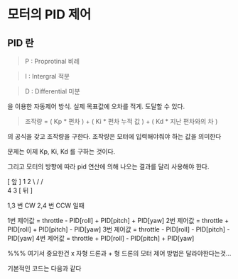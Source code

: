# 모터의 PID 제어

## PID 란
> P : Proprotinal 비례

> I : Intergral   적분

> D : Differential 미분

을 이용한 자동제어 방식. 실제 목표값에 오차를 적게. 도달할 수 있다.

> 조작량 = ( Kp * 편차 ) + ( Ki * 편차 누적 값 ) + ( Kd * 지난 편차와의 차 )

의 공식을 갖고 조작량을 구한다. 조작량은 모터에 입력해야줘야 하는 값을 의미한다

문제는 이제  Kp, Ki, Kd 를 구하는 것이다.

그리고 모터의 방향에 따라 pid 연산에 의해 나오는 결과를 달리 사용해야 한다.

[ 앞 ]
1   2
 \ /
 / \
4   3
[ 뒤 ]

1,3 번 CW
2,4 번 CCW 일때

1번 제어값 = throttle - PID[roll] + PID[pitch] + PID[yaw]
2번 제어값 = throttle + PID[roll] + PID[pitch] - PID[yaw]
3번 제어값 = throttle - PID[roll] - PID[pitch] - PID[yaw]
4번 제어값 = throttle + PID[roll] - PID[pitch] + PID[yaw]

%%% 여기서 중요한건 x 자형 드론과 + 형 드론의 모터 제어 방법은 달라야한다는것...

기본적인 코드는 다음과 같다

>
